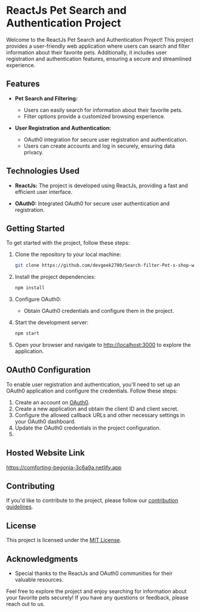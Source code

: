 # ReactJs Pet Search and Authentication Project

Welcome to the ReactJs Pet Search and Authentication Project! This project provides a user-friendly web application where users can search and filter information about their favorite pets. Additionally, it includes user registration and authentication features, ensuring a secure and streamlined experience.

## Features

- **Pet Search and Filtering:**
  - Users can easily search for information about their favorite pets.
  - Filter options provide a customized browsing experience.

- **User Registration and Authentication:**
  - OAuth0 integration for secure user registration and authentication.
  - Users can create accounts and log in securely, ensuring data privacy.

## Technologies Used

- **ReactJs:** The project is developed using ReactJs, providing a fast and efficient user interface.

- **OAuth0:** Integrated OAuth0 for secure user authentication and registration.

## Getting Started

To get started with the project, follow these steps:

1. Clone the repository to your local machine:

   ```bash
   git clone https://github.com/devgeek2700/Search-filter-Pet-s-shop-with-OAuth0.git
   ```

2. Install the project dependencies:

   ```bash
   npm install
   ```

3. Configure OAuth0:
   - Obtain OAuth0 credentials and configure them in the project.

4. Start the development server:

   ```bash
   npm start
   ```

5. Open your browser and navigate to [http://localhost:3000](http://localhost:3000) to explore the application.

## OAuth0 Configuration

To enable user registration and authentication, you'll need to set up an OAuth0 application and configure the credentials. Follow these steps:

1. Create an account on [OAuth0](https://auth0.com/).
2. Create a new application and obtain the client ID and client secret.
3. Configure the allowed callback URLs and other necessary settings in your OAuth0 dashboard.
4. Update the OAuth0 credentials in the project configuration.
5. 
## Hosted Website Link

https://comforting-begonia-3c6a9a.netlify.app


## Contributing

If you'd like to contribute to the project, please follow our [contribution guidelines](CONTRIBUTING.md).

## License

This project is licensed under the [MIT License](LICENSE.md).

## Acknowledgments

- Special thanks to the ReactJs and OAuth0 communities for their valuable resources.

Feel free to explore the project and enjoy searching for information about your favorite pets securely! If you have any questions or feedback, please reach out to us.
